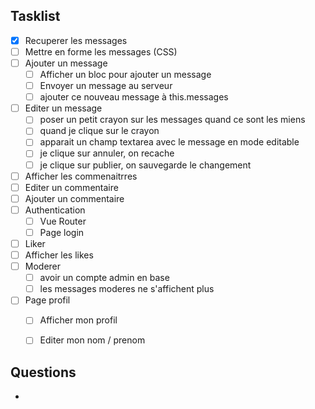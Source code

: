 
## Tasklist

* [X] Recuperer les messages
* [ ] Mettre en forme les messages (CSS)
* [ ] Ajouter un message  
    * [ ] Afficher un bloc pour ajouter un message
    * [ ] Envoyer un message au serveur
    * [ ] ajouter ce nouveau message à this.messages
* [ ] Editer un message
    * [ ] poser un petit crayon sur les messages quand ce sont les miens
    * [ ] quand je clique sur le crayon
    * [ ] apparait un champ textarea avec le message en mode editable
    * [ ] je clique sur annuler, on recache
    * [ ] je clique sur publier, on sauvegarde le changement
* [ ] Afficher les commenaitrres
* [ ] Editer un commentaire
* [ ] Ajouter un commentaire
* [ ] Authentication
    * [ ] Vue Router
    * [ ] Page login
* [ ] Liker
* [ ] Afficher les likes
* [ ] Moderer
    * [ ] avoir un compte admin en base
    * [ ] les messages moderes ne s'affichent plus
* [ ] Page profil
    * [ ] Afficher mon profil
    * [ ] Editer mon nom / prenom


## Questions

* 
